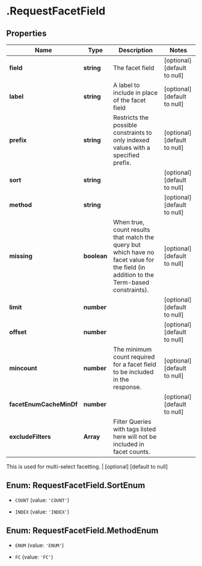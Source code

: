 # .RequestFacetField

## Properties
Name | Type | Description | Notes
------------ | ------------- | ------------- | -------------
**field** | **string** | The facet field | [optional] [default to null]
**label** | **string** | A label to include in place of the facet field | [optional] [default to null]
**prefix** | **string** | Restricts the possible constraints to only indexed values with a specified prefix. | [optional] [default to null]
**sort** | **string** |  | [optional] [default to null]
**method** | **string** |  | [optional] [default to null]
**missing** | **boolean** | When true, count results that match the query but which have no facet value for the field (in addition to the Term-based constraints). | [optional] [default to null]
**limit** | **number** |  | [optional] [default to null]
**offset** | **number** |  | [optional] [default to null]
**mincount** | **number** | The minimum count required for a facet field to be included in the response. | [optional] [default to null]
**facetEnumCacheMinDf** | **number** |  | [optional] [default to null]
**excludeFilters** | **Array<string>** | Filter Queries with tags listed here will not be included in facet counts.
This is used for multi-select facetting.
 | [optional] [default to null]


<a name="RequestFacetField.SortEnum"></a>
## Enum: RequestFacetField.SortEnum


* `COUNT` (value: `'COUNT'`)

* `INDEX` (value: `'INDEX'`)




<a name="RequestFacetField.MethodEnum"></a>
## Enum: RequestFacetField.MethodEnum


* `ENUM` (value: `'ENUM'`)

* `FC` (value: `'FC'`)




